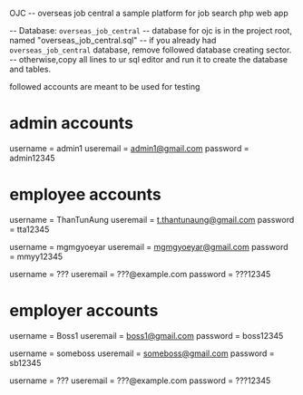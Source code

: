 OJC -- overseas job central
a sample platform for job search php web app

-- Database: `overseas_job_central`
-- database for ojc is in the project root, named "overseas_job_central.sql"
-- if you already had `overseas_job_central` database, remove followed database creating sector.
-- otherwise,copy all lines to ur sql  editor and run it to create the database and tables. 

followed accounts are meant to be used  for testing
# admin accounts
username = admin1
useremail = admin1@gmail.com
password = admin12345

# employee accounts
username = ThanTunAung
useremail = t.thantunaung@gmail.com
password = tta12345

username = mgmgyoeyar
useremail = mgmgyoeyar@gmail.com
password = mmyy12345

username = ???
useremail = ???@example.com
password = ???12345

# employer accounts
username = Boss1
useremail = boss1@gmail.com
password = boss12345

username = someboss
useremail = someboss@gmail.com
password = sb12345

username = ???
useremail = ???@example.com
password = ???12345
